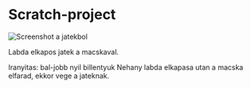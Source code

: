 # Scratch-project

![Screenshot a jatekbol](https://i.imgur.com/gImhUcp.png)

Labda elkapos jatek a macskaval.

Iranyitas: bal-jobb nyil billentyuk
Nehany labda elkapasa utan a macska elfarad, ekkor vege a jateknak.
